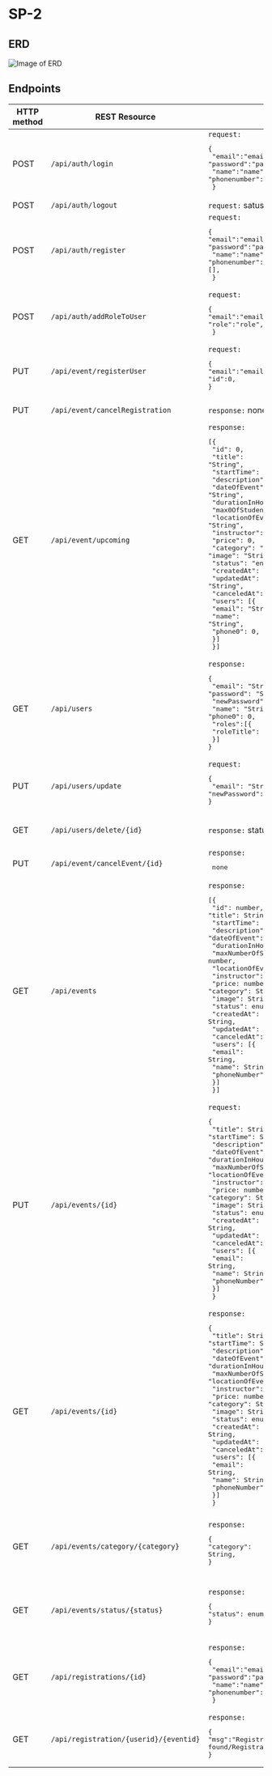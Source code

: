 # SP-2

## ERD
![Image of ERD](doc/ERD.png)
 
 ## Endpoints

| HTTP method | REST Resource             |                              | Comment                     |
|-------------|---------------------------|------------------------------|-----------------------------|
| POST | `/api/auth/login`         | `request:` <br><pre lang="json">{&#13; "email":"email",&#13; "password":"password",&#13; "name":"name",&#13;"phonenumber":0,&#13; }</pre>  | Login |
| POST | `/api/auth/logout`        | `request:` satus code  | Logout |
| POST | `/api/auth/register`      | `request:` <br><pre lang="json">{&#13;"email":"email",&#13; "password":"password",&#13; "name":"name",&#13;"phonenumber":0,&#13;[],&#13; }</pre>  | Register |
| POST | `/api/auth/addRoleToUser` | `request:` <br><pre lang="json">{&#13;"email":"email",&#13;"role":"role",&#13; }</pre>  | Add a role to a user |
| PUT | `/api/event/registerUser` | `request:` <br><pre lang="json">{&#13;"email":"email",&#13;"id":0,&#13; }</pre>  | Adds a user to an event |          
| PUT | `/api/event/cancelRegistration`| `response:` none | Cancels a registration |
| GET | `/api/event/upcoming`| `response:` <br><pre lang="json">[{&#13; "id": 0,&#13; "title": "String",&#13; "startTime": "String",&#13; "description": "String",&#13; "dateOfEvent": "String",&#13; "durationInHours": 0,&#13; "max0OfStudents": 0,&#13; "locationOfEvent": "String",&#13; "instructor": "String",&#13; "price": 0,&#13; "category": "String",&#13; "image": "String",&#13; "status": "enum",&#13; "createdAt": "String",&#13; "updatedAt": "String",&#13; "canceledAt": "String",&#13; "users": [{&#13;  "email": "String",&#13;  "name": "String",&#13;  "phone0": 0,&#13;  }]&#13; }]</pre>  | Retrive all upcoming events |
| GET | `/api/users`| `response:` <br><pre lang="json">{&#13; "email": "String",&#13; "password": "String",&#13; "newPassword": "String",&#13; "name": "String",&#13; "phone0": 0,&#13; "roles":[{&#13;  "roleTitle": "String"&#13;  }]&#13;}</pre>  | Retrive all users |
| PUT | `/api/users/update`| `request:` <br><pre lang="json">{&#13;  "email": "String",&#13;  "newPassword": "String"&#13;}</pre>  | update a user |
| GET | `/api/users/delete/{id}`| `response:` status code  | Delete a specific user |
| PUT | `/api/event/cancelEvent/{id}`| `response:` <br><pre lang="json"> none </pre>                                                                                                                                                                                                                                                                                                                                                                                                                                                                                                                                   | Cancels a spesific event |
| GET | `/api/events` | `response:` <br><pre lang="json">[{&#13; "id": number,&#13; "title": String,&#13; "startTime": String,&#13; "description": String,&#13; "dateOfEvent": String,&#13; "durationInHours: number,&#13; "maxNumberOfStudents: number,&#13; "locationOfEvent": String,&#13; "instructor": String,&#13; "price: number,&#13; "category": String,&#13; "image": String,&#13; "status": enum,&#13; "createdAt": String,&#13; "updatedAt": String,&#13; "canceledAt": String,&#13; "users": [{&#13;  "email": String,&#13;  "name": String,&#13;  "phoneNumber": number,&#13;  }]&#13; }]</pre> | Retrieve all events |
| PUT | `/api/events/{id}` | `request:` <br><pre lang="json">{&#13; "title": String,&#13; "startTime": String,&#13; "description": String,&#13; "dateOfEvent": String,&#13; "durationInHours: number,&#13; "maxNumberOfStudents: number,&#13; "locationOfEvent": String,&#13; "instructor": String,&#13; "price: number,&#13; "category": String,&#13; "image": String,&#13; "status": enum,&#13; "createdAt": String,&#13; "updatedAt": String,&#13; "canceledAt": String,&#13; "users": [{&#13;  "email": String,&#13;  "name": String,&#13;  "phoneNumber": number,&#13;  }]&#13; }</pre>                  | Updates an event |
| GET | `/api/events/{id}` | `response:` <br><pre lang="json">{&#13; "title": String,&#13; "startTime": String,&#13; "description": String,&#13; "dateOfEvent": String,&#13; "durationInHours: number,&#13; "maxNumberOfStudents: number,&#13; "locationOfEvent": String,&#13; "instructor": String,&#13; "price: number,&#13; "category": String,&#13; "image": String,&#13; "status": enum,&#13; "createdAt": String,&#13; "updatedAt": String,&#13; "canceledAt": String,&#13; "users": [{&#13;  "email": String,&#13;  "name": String,&#13;  "phoneNumber": number,&#13;  }]&#13; }</pre>                 | Retrieves a spesific event |
| GET | `/api/events/category/{category}`             | `response:` <br><pre lang="json">{&#13;"category": String,&#13;}</pre>                                                                                                                                                                                                                                                                                                                                                                                                                                                                                                          | Retrieves the subset of all events that have a spcific category |
| GET | `/api/events/status/{status}`             | `response:` <br><pre lang="json">{&#13;"status": enum,&#13;} </pre>                                                                                                                                                                                                                                                                                                                                                                                                                                                                                                             | Retrieves the subset of all events that have a spcific status |
| GET | `/api/registrations/{id}`         | `response:` <br><pre lang="json">{&#13; "email":"email",&#13; "password":"password",&#13; "name":"name",&#13;"phonenumber":0,&#13; }</pre>  | Retrieves all registrations to a spesific event |
| GET | `/api/registration/{userid}/{eventid}` | `response:`<br><pre lang="json">{&#13;"msg":"Registration found/Registration not found"&#13;}</pre> | Tells if the user is registed to a spesific event |
